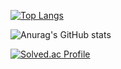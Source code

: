 
[![Top Langs](https://github-readme-stats.vercel.app/api/top-langs/?username=Ropung&layout=compact&theme=radical)](https://github.com/Ropung/github-readme-stats)

![Anurag's GitHub stats](https://github-readme-stats.vercel.app/api?username=Ropung&show_icons=true&theme=radical)

[![Solved.ac Profile](http://mazassumnida.wtf/api/v2/generate_badge?boj=nogi5676)](https://solved.ac/nogi5676/)
